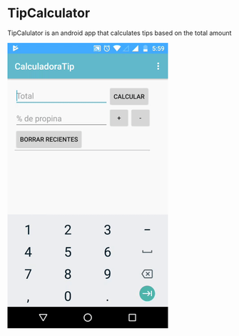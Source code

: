 # TipCalculator
TipCalulator is an android app that calculates tips based on the total amount

![Demo](demo.gif)

